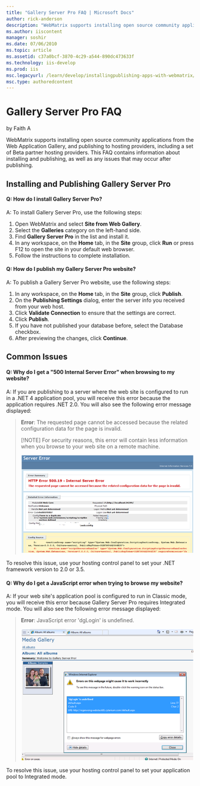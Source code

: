 ```yaml
---
title: "Gallery Server Pro FAQ | Microsoft Docs"
author: rick-anderson
description: "WebMatrix supports installing open source community applications from the Web Application Gallery, and publishing to hosting providers, including a set of Be..."
ms.author: iiscontent
manager: soshir
ms.date: 07/06/2010
ms.topic: article
ms.assetid: c37a0bcf-3870-4c29-a544-890dc473633f
ms.technology: iis-develop
ms.prod: iis
msc.legacyurl: /learn/develop/installingpublishing-apps-with-webmatrix/gallery-server-pro-faq
msc.type: authoredcontent
---
```

Gallery Server Pro FAQ
====================
by Faith A

WebMatrix supports installing open source community applications from the Web Application Gallery, and publishing to hosting providers, including a set of Beta partner hosting providers. This FAQ contains information about installing and publishing, as well as any issues that may occur after publishing.

## Installing and Publishing Gallery Server Pro

#### Q: How do I install Gallery Server Pro?

A: To install Gallery Server Pro, use the following steps:

1. Open WebMatrix and select **Site from Web Gallery**.
2. Select the **Galleries** category on the left-hand side.
3. Find **Gallery Server Pro** in the list and install it.
4. In any workspace, on the **Home** tab, in the **Site** group, click **Run** or press F12 to open the site in your default web browser.
5. Follow the instructions to complete installation.

#### Q: How do I publish my Gallery Server Pro website?

A: To publish a Gallery Server Pro website, use the following steps:

1. In any workspace, on the **Home** tab, in the **Site** group, click **Publish**.
2. On the **Publishing Settings** dialog, enter the server info you received from your web host.
3. Click **Validate Connection** to ensure that the settings are correct.
4. Click **Publish**.
5. If you have not published your database before, select the Database checkbox.
6. After previewing the changes, click **Continue**.

## Common Issues

#### Q: Why do I get a "500 Internal Server Error" when browsing to my website?

A: If you are publishing to a server where the web site is configured to run in a .NET 4 application pool, you will receive this error because the application requires .NET 2.0. You will also see the following error message displayed:

> **Error**: The requested page cannot be accessed because the related configuration data for the page is invalid.
> 
> [!NOTE]
> For security reasons, this error will contain less information when you browse to your web site on a remote machine.
> 
> ![](gallery-server-pro-faq/_static/image1.png)


To resolve this issue, use your hosting control panel to set your .NET framework version to 2.0 or 3.5.

#### Q: Why do I get a JavaScript error when trying to browse my website?

A: If your web site's application pool is configured to run in Classic mode, you will receive this error because Gallery Server Pro requires Integrated mode. You will also see the following error message displayed:

> **Error**: JavaScript error 'dgLogin' is undefined.
> 
> ![](gallery-server-pro-faq/_static/image3.png)


To resolve this issue, use your hosting control panel to set your application pool to Integrated mode.